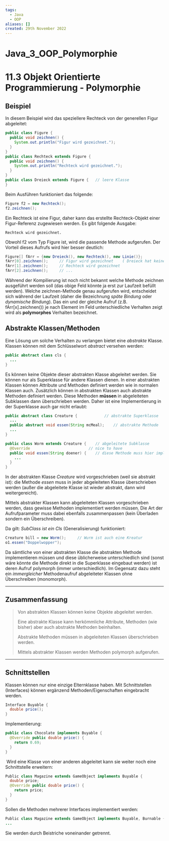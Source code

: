 ```yaml
---
tags:
  - Java
  - OOP
aliases: []
created: 29th November 2022
---
```


# Java_3_OOP_Polymorphie

11.3 Objekt Orientierte Programmierung - Polymorphie
===================

## Beispiel

In diesem Beispiel wird das speziellere Rechteck von der generellen Figur abgeleitet:

```java
public class Figure {
  public void zeichnen() {
    System.out.println("Figur wird gezeichnet.");
  }
}
public class Rechteck extends Figure {
  public void zeichnen() {
    System.out.println("Rechteck wird gezeichnet.");
  }
}
public class Dreieck extends Figure {	// leere Klasse
}
```

Beim Ausführen funktioniert das folgende:

```c#
Figure f2 = new Rechteck();
f2.zeichnen();
```

Ein Rechteck ist eine Figur, daher kann das erstellte Rechteck-Objekt einer Figur-Referenz zugewiesen werden. Es gibt folgende Ausgabe:

```
Rechteck wird gezeichnet.
```

Obwohl f2 vom Typ Figure ist, wird die passende Methode aufgerufen. Der Vorteil dieses Aufrufs wird hier besser deutlich:

```c#
Figure[] fArr = {new Dreieck(), new Rechteck(), new Linie()};
fArr[0].zeichnen();		// Figur wird gezeichnet	( Dreieck hat keine eigene zeichnen-Meth.)
fArr[1].zeichnen();		// Rechteck wird gezeichnet
fArr[2].zeichnen();		// ...
```

Während der Kompilierung ist noch nicht bekannt welche Methode zeichnen ausgeführt werden soll (das obige Feld könnte ja erst zur Laufzeit befüllt werden). Welche zeichnen-Methode genau aufgerufen wird, entscheidet sich während der Laufzeit (daher die Bezeichnung *späte Bindung* oder *dynamische Bindung*). Das ein und der gleiche Aufruf (z.B. fArr[x].zeichnen()) je nach Element im Feld unterschiedliche Verhalten zeigt wird als **polymorphes** Verhalten bezeichnet.

## Abstrakte Klassen/Methoden

Eine Lösung um solche Verhalten zu verlangen bietet eine *abstrakte* Klasse. Klassen können mit dem Schlüsselwort *abstract* versehen werden:

```java
public abstract class cls {
  ...
}
```

Es können keine Objekte dieser abstrakten Klasse abgeleitet werden. Sie können nur als Superklasse für andere Klassen dienen. In einer abstrakten Klassen können Attribute und Methoden definiert werden wie in normalen Klassen auch. Zusätzlich können in abstrakten Klassen auch abstrakte Methoden definiert werden. Diese Methoden **müssen** in abgeleiteten Subklassen dann überschrieben werden. Daher ist eine Implementierung in der Superklasse auch gar nicht erlaubt:

```java
public abstract class Creature {			// abstrakte Superklasse
  ...
  public abstract void essen(String mcMeal);	// abstrakte Methode
  ...
}

public class Worm extends Creature {	// abgeleitete Subklasse
  @Override							 // nice to have
  public void essen(String doener) {	// diese Methode muss hier implementiert werden.
    ...
  }
}
```

In der abstrakten Klasse *Creature* wird vorgeschrieben (weil sie abstrakt ist): die Methode *essen* muss in jeder abgeleiteten Klasse überschrieben werden (außer die abgeleitete Klasse ist wieder abstrakt, dann wird weitergereicht).

Mittels abstrakter Klassen kann abgeleiteten Klassen vorgeschrieben werden, dass gewisse Methoden implementiert werden müssen. Die Art der Aufrufparameter muss dabei ebenfalls zusammenpassen (kein Überladen sondern ein Überschreiben).

Da gilt: *SubClass ist ein Cls* (Generalisierung) funktioniert:

```java
Creature bill = new Worm();		// Wurm ist auch eine Kreatur
o1.essen("Doppelwopper");
```

Da sämtliche von einer abstrakten Klasse die abstrakten Methode implementieren müssen und diese üblicherweise unterschiedlich sind (sonst wäre könnte die Methode direkt in die Superklasse eingebaut werden) ist deren Aufruf polymorph (immer unterschiedlich). Im Gegensatz dazu steht ein *immergleicher* Methodenaufruf abgeleiteter Klassen ohne Überschreiben (monomorph).

------

## Zusammenfassung

> Von abstrakten Klassen können keine Objekte abgeleitet werden.
>
> Eine abstrakte Klasse kann herkömmliche Attribute, Methoden (wie bisher) aber auch abstrakte Methoden beinhalten.
>
> Abstrakte Methoden müssen in abgeleiteten Klassen überschrieben werden.
>
> Mittels abstrakter Klassen werden Methoden polymorph aufgerufen.

---

## Schnittstellen

Klassen können nur eine einzige Elternklasse haben. Mit Schnittstellen (Interfaces) können ergänzend Methoden/Eigenschaften eingebracht werden.

```java
Interface Buyable {
  double price();
}
```

Implementierung:

```java
public class Chocolate implements Buyable {
  @Override public double price() {
    return 0.69;
  }
}
```

 Wird eine Klasse von einer anderen abgeleitet kann sie weiter noch eine Schnittstelle erweitern:

```java
Public class Magazine extends GameObject implements Buyable {
  double price;
  @Override public double price() {
    return price;
  }
}
```

Sollen die Methoden mehrerer Interfaces implementiert werden:

```java
Public class Magazine extends GameObject implements Buyable, Burnable {
...
```

Sie werden durch Beistriche voneinander getrennt.